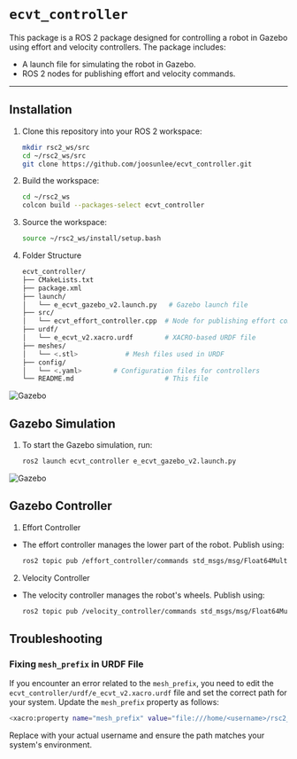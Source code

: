 # `ecvt_controller`

This package is a ROS 2 package designed for controlling a robot in Gazebo using effort and velocity controllers. The package includes:
- A launch file for simulating the robot in Gazebo.
- ROS 2 nodes for publishing effort and velocity commands.

---

## **Installation**

1. Clone this repository into your ROS 2 workspace:
   ```bash
   mkdir rsc2_ws/src
   cd ~/rsc2_ws/src
   git clone https://github.com/joosunlee/ecvt_controller.git
   ```

2. Build the workspace:
   ```bash
   cd ~/rsc2_ws
   colcon build --packages-select ecvt_controller
   ```

3. Source the workspace:
   ```bash
   source ~/rsc2_ws/install/setup.bash
   ```


4. Folder Structure
   ```bash
   ecvt_controller/
   ├── CMakeLists.txt
   ├── package.xml
   ├── launch/
   │   └── e_ecvt_gazebo_v2.launch.py   # Gazebo launch file
   ├── src/
   │   └── ecvt_effort_controller.cpp  # Node for publishing effort commands
   ├── urdf/
   │   └── e_ecvt_v2.xacro.urdf        # XACRO-based URDF file
   ├── meshes/
   │   └── <.stl>            # Mesh files used in URDF
   ├── config/
   │   └── <.yaml>        # Configuration files for controllers
   └── README.md                       # This file
   ```

![Gazebo](Step1.gif)
## Gazebo Simulation
1. To start the Gazebo simulation, run:
   ```bash
   ros2 launch ecvt_controller e_ecvt_gazebo_v2.launch.py
   ```

![Gazebo](Gazebo_under_effort.gif)
## Gazebo Controller
1. Effort Controller
- The effort controller manages the lower part of the robot. Publish using:


   ```bash
   ros2 topic pub /effort_controller/commands std_msgs/msg/Float64MultiArray "data: [0.0, -70000.0, 0.0, 0.0, 0.0, -70000.0, 0.0, 0.0, 0.0, 50000, 0.0, 0.0, 0.0, 50000.0, 0.0, 0.0]"
   ```

2. Velocity Controller
- The velocity controller manages the robot's wheels. Publish using:

   ```bash
   ros2 topic pub /velocity_controller/commands std_msgs/msg/Float64MultiArray "data: [0.0, 0.0, 0.0, 0.0]"
   ```


## Troubleshooting

### Fixing `mesh_prefix` in URDF File
If you encounter an error related to the `mesh_prefix`, you need to edit the `ecvt_controller/urdf/e_ecvt_v2.xacro.urdf` file and set the correct path for your system. Update the `mesh_prefix` property as follows:

   ```bash
   <xacro:property name="mesh_prefix" value="file:///home/<username>/rsc2_ws/src/ecvt_controller/meshes/" />
   ```
Replace <username> with your actual username and ensure the path matches your system's environment.
